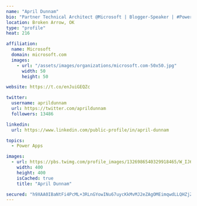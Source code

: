 ```yaml
---
name: "April Dunnam"
bio: "Partner Technical Architect @Microsoft | Blogger-Speaker | #PowerApps, #PowerAutomate, #Office365, #SharePoint | #WIT | #Karaoke Queen"
location: Broken Arrow, OK
type: "profile"
heat: 216

affiliation:
  name: Microsoft
  domain: microsoft.com
  images:
    - url: "/assets/images/organizations/microsoft.com-50x50.jpg"
      width: 50
      height: 50

website: https://t.co/enJuiGEQZc

twitter:
  username: aprildunnam
  url: https://twitter.com/aprildunnam
  followers: 13486

linkedin:
  url: https://www.linkedin.com/public-profile/in/april-dunnam

topics:
  - Power Apps

images:
  - url: https://pbs.twimg.com/profile_images/1326986540329918465/W_IJ6Ih2_400x400.jpg
    width: 400
    height: 400
    isCached: true
    title: "April Dunnam"

secured: "h9XAA0IBaNtFi4PcML+3RLnGYowINu67uycKkMvMJ2eZAgOMEimqwdLLQHZjZaYZSqzCnZuowTrIuALFSZV+hJ8x//UNhklyq1+ueVuBoYKh38m9P7Ux/Za0GS/38stwOFBdWrOKhQ3tATzpJbgSTUL9vTvR9uLJAgGc/10BqVbAhCFDHKCEb8SB/l1cOVBp2bXgjcZAQZYxjYLtnj8xlr62di6t6nZTNicJojZQZyuuC6kRBFZ/xGi3cYvEDz7MQhvbUeT6wiWNHTg8p1Mmg/5BfnhY6orTPlSSsiEYiCqoMsEtzG94PQ09eyYGbxTLri/iobDCS6WQurLdQL7DJSFxCwtXRbnCZOmwlbYSmzdirndWoq0Ny0BGfZAZcVwLcxgel5rvWBvKeVifHZTof+i+cNKpZ4wgh4I2/+DajSE=;F7+Rnzu/m+cuShUXkL+6MA=="
---
```


